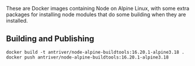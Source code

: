 These are Docker images containing Node on Alpine Linux, with some extra packages for installing node modules
that do some building when they are installed.

## Building and Publishing

    docker build -t antriver/node-alpine-buildtools:16.20.1-alpine3.18 .
    docker push antriver/node-alpine-buildtools:16.20.1-alpine3.18
